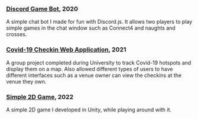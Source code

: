 ### [Discord Game Bot](https://github.com/mattv52/discord-bot), 2020
A simple chat bot I made for fun with Discord.js. It allows two players to play simple games in the chat window such as Connect4 and naughts and crosses.

### [Covid-19 Checkin Web Application](https://github.com/mattv52/covid-tracker), 2021
A group project completed during University to track Covid-19 hotspots and display them on a map. Also allowed different types of users to have different interfaces such as a venue owner can view the checkins at the venue they own.

### [Simple 2D Game](https://github.com/mattv52/2d-game), 2022
A simple 2D game I developed in Unity, while playing around with it.
